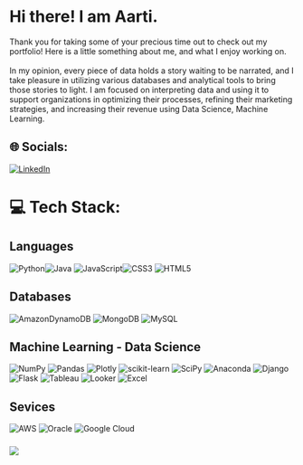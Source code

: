 # Hi there! I am Aarti.

Thank you for taking some of your precious time out to check out my portfolio! Here is a little something about me, and what I enjoy working on.<br><br>In my opinion, every piece of data holds a story waiting to be narrated, and I take pleasure in utilizing various databases and analytical tools to bring those stories to light. I am focused on interpreting data and using it to support organizations in optimizing their processes, refining their marketing strategies, and increasing their revenue using Data Science, Machine Learning.



## 🌐 Socials:
[![LinkedIn](https://img.shields.io/badge/LinkedIn-%230077B5.svg?logo=linkedin&logoColor=white)](https://linkedin.com/in/https://www.linkedin.com/in/aartinayak2610/) 


# 💻 Tech Stack:

## Languages
![Python](https://img.shields.io/badge/python-3670A0?style=for-the-badge&logo=python&logoColor=ffdd54)![Java](https://img.shields.io/badge/java-%23ED8B00.svg?style=for-the-badge&logo=java&logoColor=white) ![JavaScript](https://img.shields.io/badge/javascript-%23323330.svg?style=for-the-badge&logo=javascript&logoColor=%23F7DF1E)![CSS3](https://img.shields.io/badge/css3-%231572B6.svg?style=for-the-badge&logo=css3&logoColor=white) ![HTML5](https://img.shields.io/badge/html5-%23E34F26.svg?style=for-the-badge&logo=html5&logoColor=white)   

## Databases

![AmazonDynamoDB](https://img.shields.io/badge/Amazon%20DynamoDB-4053D6?style=for-the-badge&logo=Amazon%20DynamoDB&logoColor=white) ![MongoDB](https://img.shields.io/badge/MongoDB-%234ea94b.svg?style=for-the-badge&logo=mongodb&logoColor=white) ![MySQL](https://img.shields.io/badge/mysql-%2300f.svg?style=for-the-badge&logo=mysql&logoColor=white)

## Machine Learning - Data Science

![NumPy](https://img.shields.io/badge/numpy-%23013243.svg?style=for-the-badge&logo=numpy&logoColor=white) ![Pandas](https://img.shields.io/badge/pandas-%23150458.svg?style=for-the-badge&logo=pandas&logoColor=white) ![Plotly](https://img.shields.io/badge/Plotly-%233F4F75.svg?style=for-the-badge&logo=plotly&logoColor=white) ![scikit-learn](https://img.shields.io/badge/scikit--learn-%23F7931E.svg?style=for-the-badge&logo=scikit-learn&logoColor=white) ![SciPy](https://img.shields.io/badge/SciPy-%230C55A5.svg?style=for-the-badge&logo=scipy&logoColor=%white)  ![Anaconda](https://img.shields.io/badge/Anaconda-%2344A833.svg?style=for-the-badge&logo=anaconda&logoColor=white) ![Django](https://img.shields.io/badge/django-%23092E20.svg?style=for-the-badge&logo=django&logoColor=white) ![Flask](https://img.shields.io/badge/flask-%23000.svg?style=for-the-badge&logo=flask&logoColor=white) ![Tableau](https://img.shields.io/badge/Tableau-E97627.svg?style=for-the-badge&logo=Tableau&logoColor=white) ![Looker](https://img.shields.io/badge/Looker-4285F4.svg?style=for-the-badge&logo=Looker&logoColor=white)
 ![Excel](https://img.shields.io/badge/Microsoft%20Excel-217346.svg?style=for-the-badge&logo=Microsoft-Excel&logoColor=white)

## Sevices

![AWS](https://img.shields.io/badge/AWS-%23FF9900.svg?style=for-the-badge&logo=amazon-aws&logoColor=white) ![Oracle](https://img.shields.io/badge/Oracle-F80000?style=for-the-badge&logo=oracle&logoColor=white) ![Google Cloud](https://img.shields.io/badge/Google%20Cloud-%234285F4.svg?style=for-the-badge&logo=google-cloud&logoColor=white) 



<!-- ## Other

![p5js](https://img.shields.io/badge/p5.js-ED225D?style=for-the-badge&logo=p5.js&logoColor=FFFFFF)
# 📊 GitHub Stats:
<!-- ![](https://github-readme-stats.vercel.app/api?username=aartinayak&theme=monokai&hide_border=false&include_all_commits=true&count_private=true)<br/> -->
<!-- ![](https://github-readme-streak-stats.herokuapp.com/?user=aartinayak&theme=monokai&hide_border=false)<br/>
![](https://github-readme-stats.vercel.app/api/top-langs/?username=aartinayak&theme=monokai&hide_border=false&include_all_commits=true&count_private=true&layout=compact) -->

<!-- ## Practice! Practice! Practice!

[![LeetCode](https://img.shields.io/badge/LeetCode-000000?style=for-the-badge&logo=LeetCode&logoColor=#d16c06)](https://leetcode.com/aartin/) -->

<!-- ##
![Leetcode Stats](https://leetcard.jacoblin.cool/aartin?ext=activity) -->

### 
![](https://scontent-lga3-1.xx.fbcdn.net/v/t1.6435-9/58895107_429815094252323_4563318897058512896_n.png?_nc_cat=102&ccb=1-7&_nc_sid=730e14&_nc_ohc=PK6nBvp6dKAAX8GYFRV&_nc_ht=scontent-lga3-1.xx&oh=00_AfALkHIBE_OR54O3HlCyaktDKwhzvWBQBuZdB7cTod-4fA&oe=645804F4)



<!-- Proudly created with GPRM ( https://gprm.itsvg.in ) -->
